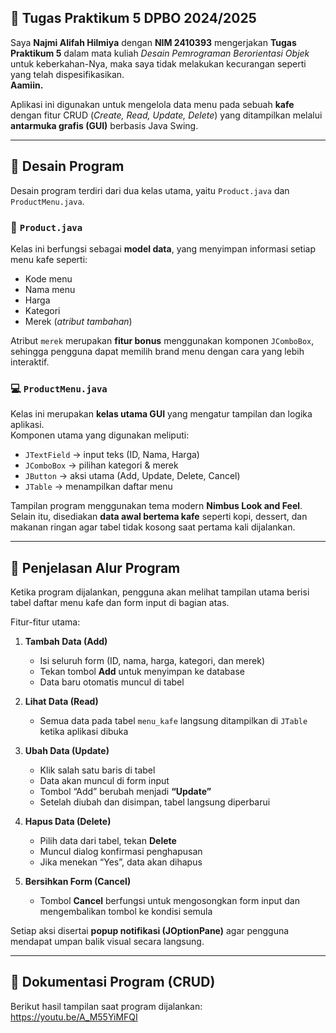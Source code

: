 ## 🧩 Tugas Praktikum 5 DPBO 2024/2025

Saya **Najmi Alifah Hilmiya** dengan **NIM 2410393** mengerjakan **Tugas Praktikum 5** dalam mata kuliah *Desain Pemrograman Berorientasi Objek* untuk keberkahan-Nya, maka saya tidak melakukan kecurangan seperti yang telah dispesifikasikan.  
**Aamiin.**

Aplikasi ini digunakan untuk mengelola data menu pada sebuah **kafe** dengan fitur CRUD (*Create, Read, Update, Delete*) yang ditampilkan melalui **antarmuka grafis (GUI)** berbasis Java Swing.

---

## 🧠 Desain Program
Desain program terdiri dari dua kelas utama, yaitu `Product.java` dan `ProductMenu.java`.

### 📘 `Product.java`
Kelas ini berfungsi sebagai **model data**, yang menyimpan informasi setiap menu kafe seperti:
- Kode menu  
- Nama menu  
- Harga  
- Kategori  
- Merek (*atribut tambahan*)

Atribut `merek` merupakan **fitur bonus** menggunakan komponen `JComboBox`, sehingga pengguna dapat memilih brand menu dengan cara yang lebih interaktif.

### 💻 `ProductMenu.java`
Kelas ini merupakan **kelas utama GUI** yang mengatur tampilan dan logika aplikasi.  
Komponen utama yang digunakan meliputi:
- `JTextField` → input teks (ID, Nama, Harga)  
- `JComboBox` → pilihan kategori & merek  
- `JButton` → aksi utama (Add, Update, Delete, Cancel)  
- `JTable` → menampilkan daftar menu  

Tampilan program menggunakan tema modern **Nimbus Look and Feel**.  
Selain itu, disediakan **data awal bertema kafe** seperti kopi, dessert, dan makanan ringan agar tabel tidak kosong saat pertama kali dijalankan.

---

## 🔄 Penjelasan Alur Program
Ketika program dijalankan, pengguna akan melihat tampilan utama berisi tabel daftar menu kafe dan form input di bagian atas.  

Fitur-fitur utama:
1. **Tambah Data (Add)**  
   - Isi seluruh form (ID, nama, harga, kategori, dan merek)  
   - Tekan tombol **Add** untuk menyimpan ke database  
   - Data baru otomatis muncul di tabel  

2. **Lihat Data (Read)**  
   - Semua data pada tabel `menu_kafe` langsung ditampilkan di `JTable` ketika aplikasi dibuka  

3. **Ubah Data (Update)**  
   - Klik salah satu baris di tabel  
   - Data akan muncul di form input  
   - Tombol “Add” berubah menjadi **“Update”**  
   - Setelah diubah dan disimpan, tabel langsung diperbarui  

4. **Hapus Data (Delete)**  
   - Pilih data dari tabel, tekan **Delete**  
   - Muncul dialog konfirmasi penghapusan  
   - Jika menekan “Yes”, data akan dihapus  

5. **Bersihkan Form (Cancel)**  
   - Tombol **Cancel** berfungsi untuk mengosongkan form input dan mengembalikan tombol ke kondisi semula  

Setiap aksi disertai **popup notifikasi (JOptionPane)** agar pengguna mendapat umpan balik visual secara langsung.

---

## 📸 Dokumentasi Program (CRUD)
Berikut hasil tampilan saat program dijalankan:
https://youtu.be/A_M55YiMFQI
